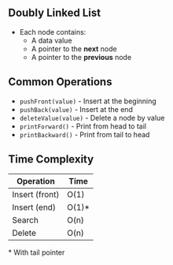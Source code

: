 ## Doubly Linked List

- Each node contains:
  - A data value
  - A pointer to the **next** node
  - A pointer to the **previous** node

## Common Operations

- `pushFront(value)` - Insert at the beginning
- `pushBack(value)` - Insert at the end
- `deleteValue(value)` - Delete a node by value
- `printForward()` - Print from head to tail
- `printBackward()` - Print from tail to head

## Time Complexity

| Operation      | Time    |
|----------------|---------|
| Insert (front) | O(1)    |
| Insert (end)   | O(1)\*  |
| Search         | O(n)    |
| Delete         | O(n)    |

\* With tail pointer
